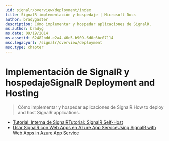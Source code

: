 ```yaml
---
uid: signalr/overview/deployment/index
title: SignalR implementación y hospedaje | Microsoft Docs
author: bradygaster
description: Cómo implementar y hospedar aplicaciones de SignalR.
ms.author: bradyg
ms.date: 09/19/2014
ms.assetid: 62482bdd-e2a4-46e5-b909-6d0c6bc07114
msc.legacyurl: /signalr/overview/deployment
msc.type: chapter
---
```

<a name="signalr-deployment-and-hosting"></a><span data-ttu-id="56cd1-103">Implementación de SignalR y hospedaje</span><span class="sxs-lookup"><span data-stu-id="56cd1-103">SignalR Deployment and Hosting</span></span>
====================
> <span data-ttu-id="56cd1-104">Cómo implementar y hospedar aplicaciones de SignalR.</span><span class="sxs-lookup"><span data-stu-id="56cd1-104">How to deploy and host SignalR applications.</span></span>


- [<span data-ttu-id="56cd1-105">Tutorial: Interna de SignalR</span><span class="sxs-lookup"><span data-stu-id="56cd1-105">Tutorial: SignalR Self-Host</span></span>](tutorial-signalr-self-host.md)
- [<span data-ttu-id="56cd1-106">Usar SignalR con Web Apps en Azure App Service</span><span class="sxs-lookup"><span data-stu-id="56cd1-106">Using SignalR with Web Apps in Azure App Service</span></span>](using-signalr-with-azure-web-sites.md)
